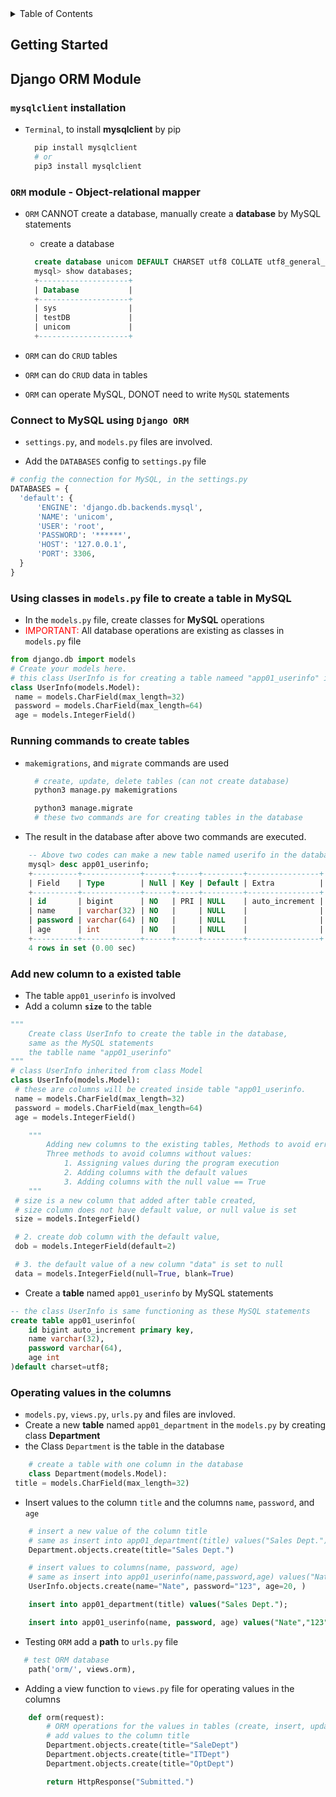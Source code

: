 <details>

<summary> Table of Contents</summary>

- [Getting Started](#getting-started)
- [Django ORM Module](#django-orm-module)
  - [`mysqlclient` installation](#mysqlclient-installation)
  - [`ORM` module - **Object-relational mapper**](#orm-module---object-relational-mapper)
  - [Connect to MySQL using **`Django ORM`**](#connect-to-mysql-using-django-orm)
  - [Using classes in `models.py` file to create a table in MySQL](#using-classes-in-modelspy-file-to-create-a-table-in-mysql)
  - [Running commands to create tables](#running-commands-to-create-tables)
  - [Add new column to a existed table](#add-new-column-to-a-existed-table)
  - [Operating values in the columns](#operating-values-in-the-columns)

</details>

## Getting Started

## Django ORM Module

### `mysqlclient` installation

- `Terminal`, to install **mysqlclient** by pip

  ```sh
    pip install mysqlclient
    # or
    pip3 install mysqlclient
  ```

### `ORM` module - **Object-relational mapper**

- `ORM` CANNOT create a database, manually create a **database** by MySQL statements

  - create a database

  ```sql
    create database unicom DEFAULT CHARSET utf8 COLLATE utf8_general_ci;
    mysql> show databases;
    +--------------------+
    | Database           |
    +--------------------+
    | sys                |
    | testDB             |
    | unicom             |
    +--------------------+
  ```

- `ORM` can do `CRUD` tables
- `ORM` can do `CRUD` data in tables
- `ORM` can operate MySQL, DONOT need to write `MySQL` statements

### Connect to MySQL using **`Django ORM`**

- `settings.py`, and `models.py` files are involved.

- Add the `DATABASES` config to `settings.py` file

```python
# config the connection for MySQL, in the settings.py
DATABASES = {
  'default': {
      'ENGINE': 'django.db.backends.mysql',
      'NAME': 'unicom',
      'USER': 'root',
      'PASSWORD': '******',
      'HOST': '127.0.0.1',
      'PORT': 3306,
  }
}
```

### Using classes in `models.py` file to create a table in MySQL

- In the `models.py` file, create classes for **MySQL** operations
- <span style="color:red">IMPORTANT: </span>All database operations are existing as classes in `models.py` file

```python
from django.db import models
# Create your models here.
# this class UserInfo is for creating a table nameed "app01_userinfo" in the database
class UserInfo(models.Model):
 name = models.CharField(max_length=32)
 password = models.CharField(max_length=64)
 age = models.IntegerField()
```

### Running commands to create tables

- `makemigrations`, and `migrate` commands are used

  ```sh
    # create, update, delete tables (can not create database)
    python3 manage.py makemigrations

    python3 manage.migrate
    # these two commands are for creating tables in the database
  ```

- The result in the database after above two commands are executed.

```sql
    -- Above two codes can make a new table named userifo in the database
    mysql> desc app01_userinfo;
    +----------+-------------+------+-----+---------+----------------+
    | Field    | Type        | Null | Key | Default | Extra          |
    +----------+-------------+------+-----+---------+----------------+
    | id       | bigint      | NO   | PRI | NULL    | auto_increment |
    | name     | varchar(32) | NO   |     | NULL    |                |
    | password | varchar(64) | NO   |     | NULL    |                |
    | age      | int         | NO   |     | NULL    |                |
    +----------+-------------+------+-----+---------+----------------+
    4 rows in set (0.00 sec)
```

### Add new column to a existed table

- The table `app01_userinfo` is involved
- Add a column **`size`** to the table

```python
"""
    Create class UserInfo to create the table in the database,
    same as the MySQL statements
    the tablle name "app01_userinfo"
"""
# class UserInfo inherited from class Model
class UserInfo(models.Model):
 # these are columns will be created inside table "app01_userinfo.
 name = models.CharField(max_length=32)
 password = models.CharField(max_length=64)
 age = models.IntegerField()

    """
        Adding new columns to the existing tables, Methods to avoid errors
        Three methods to avoid columns without values:
            1. Assigning values during the program execution
            2. Adding columns with the default values
            3. Adding columns with the null value == True
    """
 # size is a new column that added after table created,
 # size column does not have default value, or null value is set
 size = models.IntegerField()

 # 2. create dob column with the default value,
 dob = models.IntegerField(default=2)

 # 3. the default value of a new column "data" is set to null
 data = models.IntegerField(null=True, blank=True)

```

- Create a **table** named `app01_userinfo` by MySQL statements

```sql
-- the class UserInfo is same functioning as these MySQL statements
create table app01_userinfo(
    id bigint auto_increment primary key,
    name varchar(32),
    password varchar(64),
    age int
)default charset=utf8;
```

### Operating values in the columns

- `models.py`, `views.py`, `urls.py` and files are invloved.
- Create a new **table** named `app01_department` in the `models.py` by creating class **Department**
- the Class `Department` is the table in the database

```python
    # create a table with one column in the database
    class Department(models.Model):
 title = models.CharField(max_length=32)
```

- Insert values to the column `title` and the columns `name`, `password`, and `age`

```python
    # insert a new value of the column title
    # same as insert into app01_department(title) values("Sales Dept.");
    Department.objects.create(title="Sales Dept.")

    # insert values to columns(name, password, age)
    # same as insert into app01_userinfo(name,password,age) values("Nate","123",20);
    UserInfo.objects.create(name="Nate", password="123", age=20, )
```

```sql
    insert into app01_department(title) values("Sales Dept.");

    insert into app01_userinfo(name, password, age) values("Nate","123", 20);
```

- Testing `ORM` add a **path** to `urls.py` file

```python
   # test ORM database
    path('orm/', views.orm),
```

- Adding a view function to `views.py` file for operating values in the columns

```python
    def orm(request):
        # ORM operations for the values in tables (create, insert, update, delete)
        # add values to the column title
        Department.objects.create(title="SaleDept")
        Department.objects.create(title="ITDept")
        Department.objects.create(title="OptDept")

        return HttpResponse("Submitted.")
```
